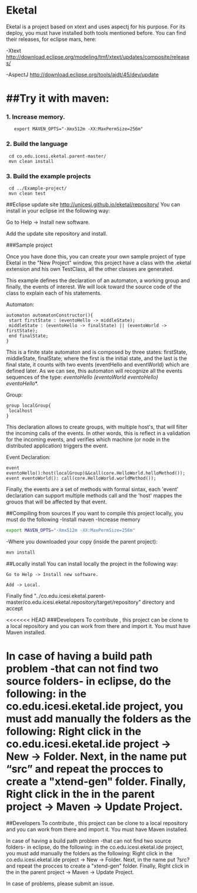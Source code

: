 # Eketal
  Eketal is a project based on xtext and uses aspectj for his purpose. For its deploy, you must have installed both tools mentioned before.
  You can find their releases, for eclipse mars, here:


  -Xtext http://download.eclipse.org/modeling/tmf/xtext/updates/composite/releases/
  
  -AspectJ http://download.eclipse.org/tools/ajdt/45/dev/update

##Try it with maven:
======

### 1. Increase memory.

```
   export MAVEN_OPTS="-Xmx512m -XX:MaxPermSize=256m"
```

### 2. Build the language

```
 cd co.edu.icesi.eketal.parent-master/
 mvn clean install
```

### 3. Build the example projects

```
 cd ../Example-project/
 mvn clean test
```

##Eclipse update site
  http://unicesi.github.io/eketal/repository/
  You can install in your eclipse int the following way:

   Go to Help -> Install new software.
   
   Add the update site repository and install.

###Sample project
  
   Once you have done this, you can create your own sample project of type Eketal in the "New Project" window, this project have a class with the .eketal extension and his own TestClass, all the other classes are generated.
   
   This example defines the declaration of an automaton, a working group and finally, the events of interest.
   We will look toward the source code of the class to explain each of his statements.
   
   Automaton:
   
   ```
   automaton automatonConstructor(){
	start firstState : (eventoHello -> middleState);
	middleState : (eventoHello -> finalState) || (eventoWorld -> firstState);
	end finalState;
   }
   ```
   This is a finite state automaton and is composed by three states: firstState, middleState, finalState; where the first is the initial state, and the last is the final state, it counts with two events (eventHello and eventWorld) which are defined later. As we can see, this automaton will recognize all the events sequences of the type: **eventoHello (eventoWorld eventoHello)* eventoHello**.
   
   Group:
   ```
   group localGroup{
	localhost
   }
   ```
   This declaration allows to create groups, with multiple host's, that will filter the incoming calls of the events. In other words, this is reflect in a validation for the incoming events, and verifies which machine (or node in the distributed application) triggers the event.
   
   Event Declaration:
   ```
   event eventoHello():host(localGroup)&&call(core.HelloWorld.helloMethod());
   event eventoWorld(): call(core.HelloWorld.worldMethod());
   ```
   Finally, the events are a set of methods with formal sintax, each 'event' declaration can support multiple methods call and the 'host' mappes the grouos that will be affected by that event.
  
##Compiling from sources
  If you want to compile this project locally, you must do the following
  -Install maven
  -Increase memory
  
```bash
export MAVEN_OPTS="-Xmx512m -XX:MaxPermSize=256m"
```
  -Where you downloaded your copy (inside the parent project):
```bash
mvn install
```

##Locally install
You can install locally the project in the following way:

	Go to Help -> Install new software.

	Add -> Local.

Finally find "../co.edu.icesi.eketal.parent-master/co.edu.icesi.eketal.repository/target/repository" directory and accept

<<<<<<< HEAD
###Developers
   To contribute , this project can be clone to a local repository and you can work from there and import it. You must have Maven installed.
   
   In case of having a build path problem -that can not find two source folders- in eclipse, do the following: in the co.edu.icesi.eketal.ide project, you must add manually the folders as the following: Right click in the co.edu.icesi.eketal.ide project -> New -> Folder. Next, in the name put “src” and repeat the procces to create a "xtend-gen" folder. Finally, Right click in the in the parent project -> Maven -> Update Project.
=======
##Developers
   To contribute , this project can be clone to a local repository and you can work from there and import it. You must have Maven installed.
   
   In case of having a build path problem -that can not find two source folders- in eclipse, do the following: in the co.edu.icesi.eketal.ide project, you must add manually the folders as the following: Right click in the co.edu.icesi.eketal.ide project -> New -> Folder. Next, in the name put ?src? and repeat the procces to create a "xtend-gen" folder. Finally, Right click in the in the parent project -> Maven -> Update Project.
   
   In case of problems, please submit an issue.
